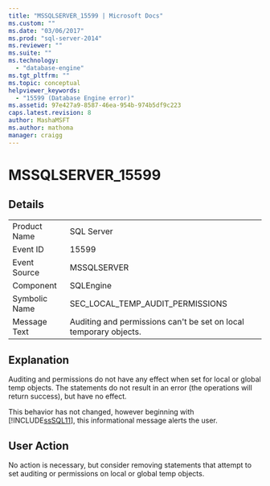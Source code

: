 ```yaml
---
title: "MSSQLSERVER_15599 | Microsoft Docs"
ms.custom: ""
ms.date: "03/06/2017"
ms.prod: "sql-server-2014"
ms.reviewer: ""
ms.suite: ""
ms.technology: 
  - "database-engine"
ms.tgt_pltfrm: ""
ms.topic: conceptual
helpviewer_keywords: 
  - "15599 (Database Engine error)"
ms.assetid: 97e427a9-8587-46ea-954b-974b5df9c223
caps.latest.revision: 8
author: MashaMSFT
ms.author: mathoma
manager: craigg
---
```

# MSSQLSERVER_15599
    
## Details  
  
|||  
|-|-|  
|Product Name|SQL Server|  
|Event ID|15599|  
|Event Source|MSSQLSERVER|  
|Component|SQLEngine|  
|Symbolic Name|SEC_LOCAL_TEMP_AUDIT_PERMISSIONS|  
|Message Text|Auditing and permissions can't be set on local temporary objects.|  
  
## Explanation  
 Auditing and permissions do not have any effect when set for local or global temp objects. The statements do not result in an error (the operations will return success), but have no effect.  
  
 This behavior has not changed, however beginning with [!INCLUDE[ssSQL11](../../includes/sssql11-md.md)], this informational message alerts the user.  
  
## User Action  
 No action is necessary, but consider removing statements that attempt to set auditing or permissions on local or global temp objects.  
  
  
